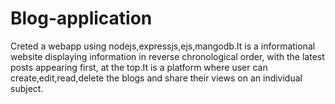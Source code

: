 # Blog-application

Creted a webapp using nodejs,expressjs,ejs,mangodb.It is a informational website displaying information in reverse chronological order, with the latest posts appearing first, at the top.It is a platform where user can create,edit,read,delete the blogs and share their views on an individual subject.
